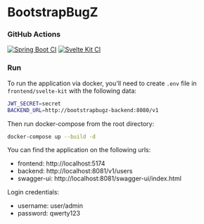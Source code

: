# BootstrapBugZ

### GitHub Actions

[![Spring Boot CI](https://github.com/while1618/BootstrapBugZ/actions/workflows/spring-boot.yml/badge.svg?branch=master)](https://github.com/while1618/BootstrapBugZ/actions/workflows/spring-boot.yml)
[![Svelte Kit CI](https://github.com/while1618/BootstrapBugZ/actions/workflows/svelte-kit.yml/badge.svg)](https://github.com/while1618/BootstrapBugZ/actions/workflows/svelte-kit.yml)

### Run

To run the application via docker, you'll need to create `.env` file in `frontend/svelte-kit` with
the following data:

```bash
JWT_SECRET=secret
BACKEND_URL=http://bootstrapbugz-backend:8080/v1
```

Then run docker-compose from the root directory:

```bash
docker-compose up --build -d
```

You can find the application on the following urls:

- frontend: http://localhost:5174
- backend: http://localhost:8081/v1/users
- swagger-ui: http://localhost:8081/swagger-ui/index.html

Login credentials:

- username: user/admin
- password: qwerty123